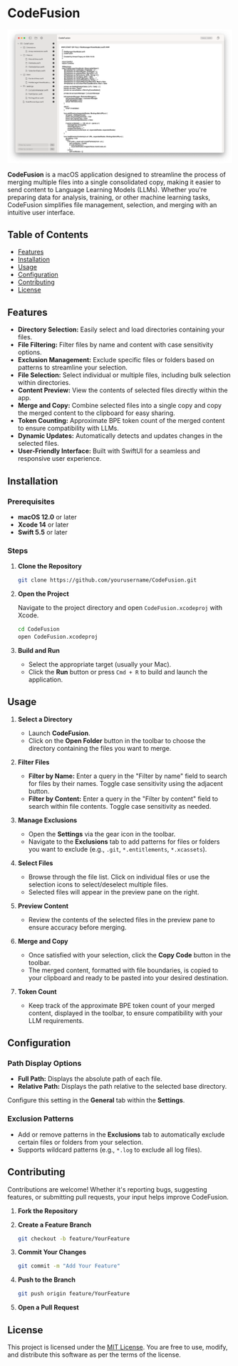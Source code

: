# CodeFusion

![CodeFusion](Assets/screenshot.png)

**CodeFusion** is a macOS application designed to streamline the process of merging multiple files into a single consolidated copy, making it easier to send content to Language Learning Models (LLMs). Whether you're preparing data for analysis, training, or other machine learning tasks, CodeFusion simplifies file management, selection, and merging with an intuitive user interface.

## Table of Contents

- [Features](#features)
- [Installation](#installation)
- [Usage](#usage)
- [Configuration](#configuration)
- [Contributing](#contributing)
- [License](#license)

## Features

- **Directory Selection:** Easily select and load directories containing your files.
- **File Filtering:** Filter files by name and content with case sensitivity options.
- **Exclusion Management:** Exclude specific files or folders based on patterns to streamline your selection.
- **File Selection:** Select individual or multiple files, including bulk selection within directories.
- **Content Preview:** View the contents of selected files directly within the app.
- **Merge and Copy:** Combine selected files into a single copy and copy the merged content to the clipboard for easy sharing.
- **Token Counting:** Approximate BPE token count of the merged content to ensure compatibility with LLMs.
- **Dynamic Updates:** Automatically detects and updates changes in the selected files.
- **User-Friendly Interface:** Built with SwiftUI for a seamless and responsive user experience.

## Installation

### Prerequisites

- **macOS 12.0** or later
- **Xcode 14** or later
- **Swift 5.5** or later

### Steps

1. **Clone the Repository**

   ```bash
   git clone https://github.com/yourusername/CodeFusion.git
   ```

2. **Open the Project**

   Navigate to the project directory and open `CodeFusion.xcodeproj` with Xcode.

   ```bash
   cd CodeFusion
   open CodeFusion.xcodeproj
   ```

3. **Build and Run**

   - Select the appropriate target (usually your Mac).
   - Click the **Run** button or press `Cmd + R` to build and launch the application.

## Usage

1. **Select a Directory**

   - Launch **CodeFusion**.
   - Click on the **Open Folder** button in the toolbar to choose the directory containing the files you want to merge.

2. **Filter Files**

   - **Filter by Name:** Enter a query in the "Filter by name" field to search for files by their names. Toggle case sensitivity using the adjacent button.
   - **Filter by Content:** Enter a query in the "Filter by content" field to search within file contents. Toggle case sensitivity as needed.

3. **Manage Exclusions**

   - Open the **Settings** via the gear icon in the toolbar.
   - Navigate to the **Exclusions** tab to add patterns for files or folders you want to exclude (e.g., `.git`, `*.entitlements`, `*.xcassets`).

4. **Select Files**

   - Browse through the file list. Click on individual files or use the selection icons to select/deselect multiple files.
   - Selected files will appear in the preview pane on the right.

5. **Preview Content**

   - Review the contents of the selected files in the preview pane to ensure accuracy before merging.

6. **Merge and Copy**

   - Once satisfied with your selection, click the **Copy Code** button in the toolbar.
   - The merged content, formatted with file boundaries, is copied to your clipboard and ready to be pasted into your desired destination.

7. **Token Count**

   - Keep track of the approximate BPE token count of your merged content, displayed in the toolbar, to ensure compatibility with your LLM requirements.

## Configuration

### Path Display Options

- **Full Path:** Displays the absolute path of each file.
- **Relative Path:** Displays the path relative to the selected base directory.

Configure this setting in the **General** tab within the **Settings**.

### Exclusion Patterns

- Add or remove patterns in the **Exclusions** tab to automatically exclude certain files or folders from your selection.
- Supports wildcard patterns (e.g., `*.log` to exclude all log files).

## Contributing

Contributions are welcome! Whether it's reporting bugs, suggesting features, or submitting pull requests, your input helps improve CodeFusion.

1. **Fork the Repository**

2. **Create a Feature Branch**

   ```bash
   git checkout -b feature/YourFeature
   ```

3. **Commit Your Changes**

   ```bash
   git commit -m "Add Your Feature"
   ```

4. **Push to the Branch**

   ```bash
   git push origin feature/YourFeature
   ```

5. **Open a Pull Request**

## License

This project is licensed under the [MIT License](LICENSE). You are free to use, modify, and distribute this software as per the terms of the license.